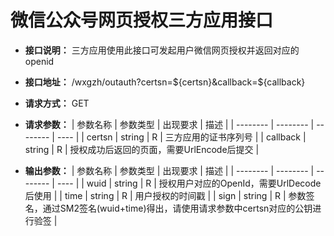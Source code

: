 # 微信公众号网页授权三方应用接口

- **接口说明：** 三方应用使用此接口可发起用户微信网页授权并返回对应的openid
- **接口地址：** /wxgzh/outauth?certsn=${certsn}&callback=${callback}
- **请求方式：** GET
- **请求参数：**
    | 参数名称 | 参数类型 | 出现要求 | 描述 |
    | -------- | -------- | -------- | ---- |
    | certsn | string | R | 三方应用的证书序列号 |
    | callback | string | R | 授权成功后返回的页面，需要UrlEncode后提交 |

- **输出参数：**
    | 参数名称 | 参数类型 | 出现要求 | 描述 |
    | -------- | -------- | -------- | ---- |
    | wuid | string | R | 授权用户对应的OpenId，需要UrlDecode后使用 |
    | time | string | R | 用户授权的时间戳 |
    | sign | string | R | 参数签名，通过SM2签名(wuid+time)得出，请使用请求参数中certsn对应的公钥进行验签 |

